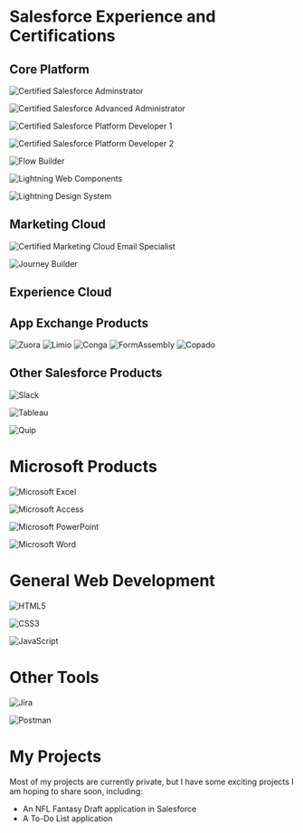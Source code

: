 # Salesforce Experience and Certifications

## Core Platform

![Certified Salesforce Adminstrator](https://img.shields.io/badge/Certified-Administrator-8D9AEE?logo=salesforce)

![Certified Salesforce Advanced Administrator](https://img.shields.io/badge/Certified-Advanced%20Administrator-8D9AEE?logo=salesforce)

![Certified Salesforce Platform Developer 1](https://img.shields.io/badge/Certified-Platform%20Developer%20I-8D9AEE?logo=salesforce)

![Certified Salesforce Platform Developer 2](https://img.shields.io/badge/Certified-Platform%20Developer%20II-8D9AEE?logo=salesforce)

![Flow Builder](https://img.shields.io/badge/-Flow%20Builder-16325C?logo=salesforce)

![Lightning Web Components](https://img.shields.io/badge/-Lightning%20Web%20Components-16325C?logo=salesforce)

![Lightning Design System](https://img.shields.io/badge/-Lightning%20Design%20System-16325C?logo=salesforce)

## Marketing Cloud

![Certified Marketing Cloud Email Specialist](https://img.shields.io/badge/Certified-Marketing%20Cloud%20Email%20Specialist-F6BD04?logo=salesforce)

![Journey Builder](https://img.shields.io/badge/-Journey%20Builder-F6BD04?logo=salesforce)

## Experience Cloud

## App Exchange Products

![Zuora](https://img.shields.io/badge/-Zuora-384B5D)
![Limio](https://img.shields.io/badge/-Limio-F47C24)
![Conga](https://img.shields.io/badge/-Conga-ED1C24)
![FormAssembly](https://img.shields.io/badge/-FormAssembly-1A69EB)
![Copado](https://img.shields.io/badge/-Copado-00C3EF)

## Other Salesforce Products

![Slack](https://img.shields.io/badge/-Slack-611F69?logo=slack)

![Tableau](https://img.shields.io/badge/-Tableau-FF6D02?logo=tableau&logoColor=white)

![Quip](https://img.shields.io/badge/-Quip-F27557?logo=quip&logoColor=white)

# Microsoft Products

![Microsoft Excel](https://img.shields.io/badge/Microsoft_Excel-217346?logo=microsoft-excel&logoColor=white)

![Microsoft Access](https://img.shields.io/badge/Microsoft_Access-A4373A?logo=microsoft-access&logoColor=white)

![Microsoft PowerPoint](https://img.shields.io/badge/Microsoft_PowerPoint-B7472A?logo=microsoft-powerpoint&logoColor=white)

![Microsoft Word](https://img.shields.io/badge/Microsoft_Word-2B579A?logo=microsoft-word&logoColor=white)

# General Web Development

![HTML5](https://img.shields.io/badge/html5-%23E34F26.svg?logo=html5&logoColor=white)

![CSS3](https://img.shields.io/badge/css3-%231572B6.svg?logo=css3&logoColor=white)

![JavaScript](https://img.shields.io/badge/javascript-%23323330.svg?logo=javascript&logoColor=%23F7DF1E)

# Other Tools

![Jira](https://img.shields.io/badge/jira-%230A0FFF.svg?logo=jira&logoColor=white)

![Postman](https://img.shields.io/badge/Postman-FF6C37?logo=postman&logoColor=white)

# My Projects

Most of my projects are currently private, but I have some exciting projects I am hoping to share soon, including:
 - An NFL Fantasy Draft application in Salesforce
 - A To-Do List application
<!--

### Hi there 👋

**EllieAtWHL/EllieAtWHL** is a ✨ _special_ ✨ repository because its `README.md` (this file) appears on your GitHub profile.

Here are some ideas to get you started:

- 🔭 I’m currently working on ...
- 🌱 I’m currently learning ...
- 👯 I’m looking to collaborate on ...
- 🤔 I’m looking for help with ...
- 💬 Ask me about ...
- 📫 How to reach me: ...
- 😄 Pronouns: ...
- ⚡ Fun fact: ...
-->
